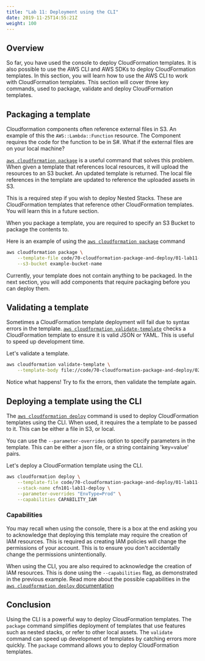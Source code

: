 ```yaml
---
title: "Lab 11: Deployment using the CLI"
date: 2019-11-25T14:55:21Z
weight: 100
---
```


## Overview

So far, you have used the console to deploy CloudFormation templates. It is also possible to use the AWS CLI and AWS SDKs to deploy CloudFormation templates. In this section, you will learn how to use the AWS CLI to work with CloudFormation templates.
This section will cover three key commands, used to package, validate and deploy CloudFormation templates.

## Packaging a template

Cloudformation components often reference external files in S3. An example of this the `AWS::Lambda::Function` resource. The Component requires the code for the function to be in S#. What if the external files are on your local machine?

[`aws cloudformation package`](https://docs.aws.amazon.com/cli/latest/reference/cloudformation/package.html) is a useful command that solves this problem. When given a template that references local resources, it will upload the resources to an S3 bucket. An updated template is returned. The local file references in the template are updated to reference the uploaded assets in S3.

This is a required step if you wish to deploy Nested Stacks. These are CloudFormation templates that reference other CloudFormation templates. You will learn this in a future section.

When you package a template, you are required to specify an S3 Bucket to package the contents to.

Here is an example of using the [`aws cloudformation package`](https://docs.aws.amazon.com/cli/latest/reference/cloudformation/package.html) command

```bash
aws cloudformation package \
    --template-file code/70-cloudformation-package-and-deploy/01-lab11-deploy.yaml \
    --s3-bucket example-bucket-name
```

Currently, your template  does not contain anything to be packaged. In the next section, you will add components that require packaging before you can deploy them.

## Validating a template

Sometimes a CloudFormation template deployment will fail due to syntax errors in the template.
[`aws cloudformation validate-template`](https://docs.aws.amazon.com/cli/latest/reference/cloudformation/validate-template.html) checks a CloudFormation template to ensure it is valid JSON or YAML. This is useful to speed up development time. 

Let's validate a template.

```bash
aws cloudformation validate-template \
    --template-body file://code/70-cloudformation-package-and-deploy/02-lab11-bad-template.yaml
```

Notice what happens! Try to fix the errors, then validate the template again.

## Deploying a template using the CLI

The [`aws cloudformation deploy`](https://docs.aws.amazon.com/cli/latest/reference/cloudformation/deploy/index.html) command is used to deploy CloudFormation templates using the CLI.
When used, it requires the a template to be passed to it. This can be either a file in S3, or local.

You can use the `--parameter-overrides` option to specify parameters in the template. This can be either a json file, or a string containing 'key=value' pairs.

Let's deploy a CloudFormation template using the CLI.

```bash
aws cloudformation deploy \
    --template-file code/70-cloudformation-package-and-deploy/01-lab11-deploy.yaml \
    --stack-name cfn101-lab11-deploy \
    --parameter-overrides "EnvType=Prod" \
    --capabilities CAPABILITY_IAM
```

### Capabilities

You may recall when using the console, there is a box at the end asking you to acknowledge that deploying this template may require the creation of IAM resources. This is required as creating IAM policies will change the permissions of your account. This is to ensure you don't accidentally change the permissions unintentionally.

When using the CLI, you are also required to acknowledge the creation of IAM resources. This is done using the `--capabilities` flag, as demonstrated in the previous example. Read more about the possible capabilities in the [`aws cloudformation deploy` documentation](https://docs.aws.amazon.com/cli/latest/reference/cloudformation/deploy/index.html)


## Conclusion

Using the CLI is a powerful way to deploy CloudFormation templates. The `package` command simplifies deployment of templates that use features such as nested stacks, or refer to other local assets. The `validate` command can speed up development of templates by catching errors more quickly. The `package` command allows you to deploy CloudFormation templates.


